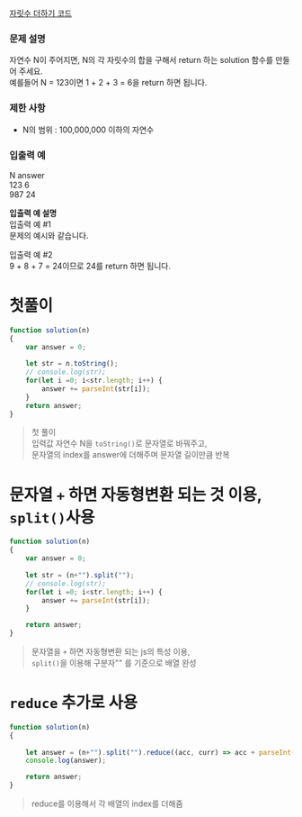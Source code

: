 [자릿수 더하기 코드](../codes/05자릿수더하기.js)  
### 문제 설명
자연수 N이 주어지면, N의 각 자릿수의 합을 구해서 return 하는 solution 함수를 만들어 주세요.  
예를들어 N = 123이면 1 + 2 + 3 = 6을 return 하면 됩니다.

### 제한 사항  
- N의 범위 : 100,000,000 이하의 자연수

### 입출력 예  
N	answer  
123	6  
987	24  

**입출력 예 설명**  
입출력 예 #1  
문제의 예시와 같습니다.  

입출력 예 #2  
9 + 8 + 7 = 24이므로 24를 return 하면 됩니다.  

# 첫풀이
```jsx
function solution(n)
{
    var answer = 0;
    
    let str = n.toString();
    // console.log(str);
    for(let i =0; i<str.length; i++) {
        answer += parseInt(str[i]);
    }
    return answer;
}
```
> 첫 풀이  
> 입력값 자연수 N을 `toString()`로 문자열로 바꿔주고,  
> 문자열의 index를 answer에 더해주며 문자열 길이만큼 반복  

# 문자열 `+` 하면 자동형변환 되는 것 이용, `split()`사용
```jsx
function solution(n)
{
    var answer = 0;
    
    let str = (n+"").split("");
    // console.log(str);
    for(let i =0; i<str.length; i++) {
        answer += parseInt(str[i]);
    }

    return answer;
}
```
> 문자열을 `+` 하면 자동형변환 되는 js의 특성 이용,  
> `split()`을 이용해 구분자"" 를 기준으로 배열 완성

# `reduce` 추가로 사용
```jsx
function solution(n)
{
   
    let answer = (n+"").split("").reduce((acc, curr) => acc + parseInt(curr), 0);
    console.log(answer);

    return answer;
}
```
> reduce를 이용해서 각 배열의 index를 더해줌  
